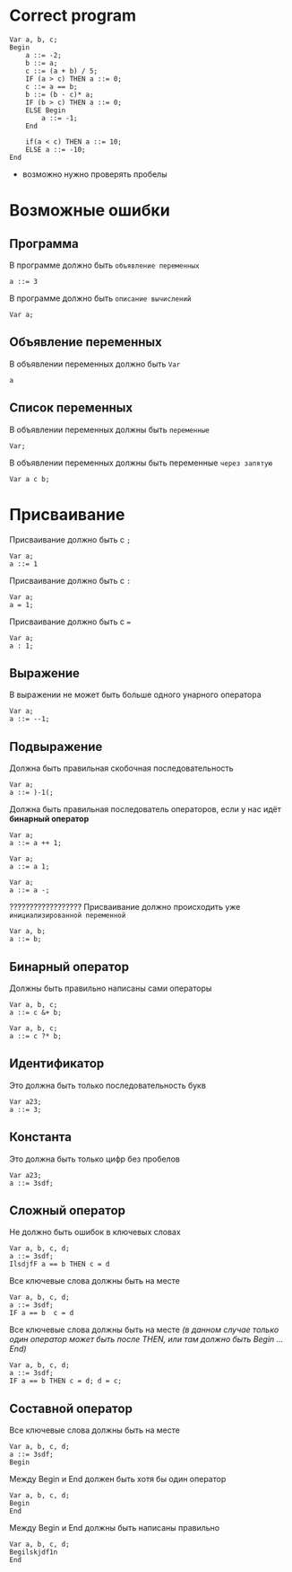 # Correct program
```
Var a, b, c;
Begin
	a ::= -2;
	b ::= a;
	c ::= (a + b) / 5;
	IF (a > c) THEN a ::= 0;
	c ::= a == b;
	b ::= (b - c)* a;
	IF (b > c) THEN a ::= 0;
	ELSE Begin
		a ::= -1;
	End

	if(a < c) THEN a ::= 10;
	ELSE a ::= -10;
End
```
*   возможно нужно проверять пробелы

# Возможные ошибки

## Программа
В программе должно быть `объявление переменных`
```
a ::= 3
```

В программе должно быть `описание вычислений`
```
Var a;
```

## Объявление переменных 
В объявлении переменных должно быть `Var`
```
a
```

## Список переменных
В объявлении переменных должны быть `переменные`
```
Var;
```
В объявлении переменных должны быть переменные `через запятую`
```
Var a c b;
```

# Присваивание

Присваивание должно быть с `;`
```
Var a;
a ::= 1
```
Присваивание должно быть с `:`
```
Var a;
a = 1;
```

Присваивание должно быть с `=`
```
Var a;
a : 1;
```

## Выражение
В выражении не может быть больше одного унарного оператора
```
Var a;
a ::= --1;
```

## Подвыражение
Должна быть правильная скобочная последовательность
```
Var a;
a ::= )-1(;
```
Должна быть правильная последователь операторов, если у нас идёт **бинарный оператор**
```
Var a;
a ::= a ++ 1;
```
```
Var a;
a ::= a 1;
```
```
Var a;
a ::= a -;
```

?????????????????? Присваивание должно происходить уже `инициализированной переменной`
```
Var a, b;
a ::= b;
```

## Бинарный оператор
Должны быть правильно написаны сами операторы
```
Var a, b, c;
a ::= c &+ b;
```

```
Var a, b, c;
a ::= c ?* b;
```

## Идентификатор
Это должна быть только последовательность букв

```
Var a23;
a ::= 3;
```

## Константа
Это должна быть только цифр без пробелов

```
Var a23;
a ::= 3sdf;
```

## Сложный оператор
Не должно быть ошибок в ключевых словах
```
Var a, b, c, d;
a ::= 3sdf;
IlsdjfF a == b THEN c = d
```

Все ключевые слова должны быть на месте
```
Var a, b, c, d;
a ::= 3sdf;
IF a == b  c = d
```

Все ключевые слова должны быть на месте _(в данном случае только один оператор может быть после THEN, или там должно быть Begin ... End)_
```
Var a, b, c, d;
a ::= 3sdf;
IF a == b THEN c = d; d = c;
```

## Составной оператор
Все ключевые слова должны быть на месте 
```
Var a, b, c, d;
a ::= 3sdf;
Begin
```

Между Begin и End должен быть хотя бы один оператор 
```
Var a, b, c, d;
Begin
End
```

Между Begin и End должны быть написаны правильно 
```
Var a, b, c, d;
Begilskjdf1n
End
```